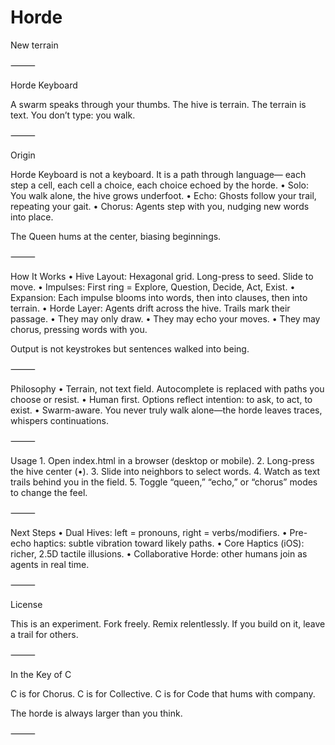 # Horde
New terrain


⸻

Horde Keyboard

A swarm speaks through your thumbs.
The hive is terrain. The terrain is text.
You don’t type: you walk.

⸻

Origin

Horde Keyboard is not a keyboard.
It is a path through language—
each step a cell, each cell a choice,
each choice echoed by the horde.
	•	Solo: You walk alone, the hive grows underfoot.
	•	Echo: Ghosts follow your trail, repeating your gait.
	•	Chorus: Agents step with you, nudging new words into place.

The Queen hums at the center, biasing beginnings.

⸻

How It Works
	•	Hive Layout: Hexagonal grid. Long-press to seed. Slide to move.
	•	Impulses: First ring = Explore, Question, Decide, Act, Exist.
	•	Expansion: Each impulse blooms into words, then into clauses, then into terrain.
	•	Horde Layer: Agents drift across the hive. Trails mark their passage.
	•	They may only draw.
	•	They may echo your moves.
	•	They may chorus, pressing words with you.

Output is not keystrokes but sentences walked into being.

⸻

Philosophy
	•	Terrain, not text field. Autocomplete is replaced with paths you choose or resist.
	•	Human first. Options reflect intention: to ask, to act, to exist.
	•	Swarm-aware. You never truly walk alone—the horde leaves traces, whispers continuations.

⸻

Usage
	1.	Open index.html in a browser (desktop or mobile).
	2.	Long-press the hive center (•).
	3.	Slide into neighbors to select words.
	4.	Watch as text trails behind you in the field.
	5.	Toggle “queen,” “echo,” or “chorus” modes to change the feel.

⸻

Next Steps
	•	Dual Hives: left = pronouns, right = verbs/modifiers.
	•	Pre-echo haptics: subtle vibration toward likely paths.
	•	Core Haptics (iOS): richer, 2.5D tactile illusions.
	•	Collaborative Horde: other humans join as agents in real time.

⸻

License

This is an experiment. Fork freely. Remix relentlessly.
If you build on it, leave a trail for others.

⸻

In the Key of C

C is for Chorus.
C is for Collective.
C is for Code that hums with company.

The horde is always larger than you think.

⸻

